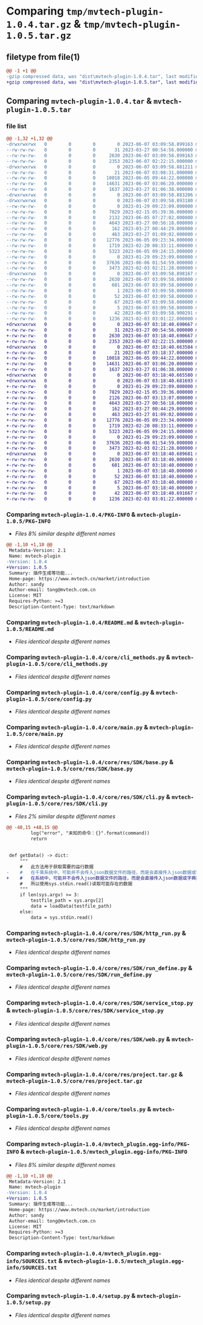 # Comparing `tmp/mvtech-plugin-1.0.4.tar.gz` & `tmp/mvtech-plugin-1.0.5.tar.gz`

## filetype from file(1)

```diff
@@ -1 +1 @@
-gzip compressed data, was "dist\mvtech-plugin-1.0.4.tar", last modified: Wed Jun  7 03:09:58 2023, max compression
+gzip compressed data, was "dist\mvtech-plugin-1.0.5.tar", last modified: Wed Jun  7 03:18:40 2023, max compression
```

## Comparing `mvtech-plugin-1.0.4.tar` & `mvtech-plugin-1.0.5.tar`

### file list

```diff
@@ -1,32 +1,32 @@
-drwxrwxrwx   0        0        0        0 2023-06-07 03:09:58.899163 mvtech-plugin-1.0.4/
--rw-rw-rw-   0        0        0       31 2023-03-27 00:54:56.000000 mvtech-plugin-1.0.4/MANIFEST.in
--rw-rw-rw-   0        0        0     2630 2023-06-07 03:09:58.899163 mvtech-plugin-1.0.4/PKG-INFO
--rw-rw-rw-   0        0        0     2353 2023-06-07 02:22:15.000000 mvtech-plugin-1.0.4/README.md
-drwxrwxrwx   0        0        0        0 2023-06-07 03:09:58.881211 mvtech-plugin-1.0.4/core/
--rw-rw-rw-   0        0        0       21 2023-06-07 03:08:31.000000 mvtech-plugin-1.0.4/core/__init__.py
--rw-rw-rw-   0        0        0    10018 2023-06-05 09:44:22.000000 mvtech-plugin-1.0.4/core/cli_methods.py
--rw-rw-rw-   0        0        0    14631 2023-06-07 03:06:20.000000 mvtech-plugin-1.0.4/core/config.py
--rw-rw-rw-   0        0        0     1637 2023-03-27 01:06:38.000000 mvtech-plugin-1.0.4/core/main.py
-drwxrwxrwx   0        0        0        0 2023-06-07 03:09:58.883206 mvtech-plugin-1.0.4/core/res/
-drwxrwxrwx   0        0        0        0 2023-06-07 03:09:58.893180 mvtech-plugin-1.0.4/core/res/SDK/
--rw-rw-rw-   0        0        0        0 2023-01-29 09:23:09.000000 mvtech-plugin-1.0.4/core/res/SDK/__init__.py
--rw-rw-rw-   0        0        0     7829 2023-02-15 05:39:36.000000 mvtech-plugin-1.0.4/core/res/SDK/base.py
--rw-rw-rw-   0        0        0     2132 2023-06-05 07:27:02.000000 mvtech-plugin-1.0.4/core/res/SDK/cli.py
--rw-rw-rw-   0        0        0     4643 2023-03-27 00:56:18.000000 mvtech-plugin-1.0.4/core/res/SDK/http_run.py
--rw-rw-rw-   0        0        0      162 2023-03-27 00:44:29.000000 mvtech-plugin-1.0.4/core/res/SDK/models.py
--rw-rw-rw-   0        0        0      463 2023-03-27 01:09:02.000000 mvtech-plugin-1.0.4/core/res/SDK/plugin.py
--rw-rw-rw-   0        0        0    12776 2023-06-05 09:23:34.000000 mvtech-plugin-1.0.4/core/res/SDK/run_define.py
--rw-rw-rw-   0        0        0     1719 2023-02-20 08:33:11.000000 mvtech-plugin-1.0.4/core/res/SDK/service_stop.py
--rw-rw-rw-   0        0        0     5323 2023-06-05 09:24:15.000000 mvtech-plugin-1.0.4/core/res/SDK/web.py
--rw-rw-rw-   0        0        0        0 2023-01-29 09:23:09.000000 mvtech-plugin-1.0.4/core/res/__init__.py
--rw-rw-rw-   0        0        0    37636 2023-06-06 01:54:59.000000 mvtech-plugin-1.0.4/core/res/project.tar.gz
--rw-rw-rw-   0        0        0     3473 2023-02-03 02:21:28.000000 mvtech-plugin-1.0.4/core/tools.py
-drwxrwxrwx   0        0        0        0 2023-06-07 03:09:58.898167 mvtech-plugin-1.0.4/mvtech_plugin.egg-info/
--rw-rw-rw-   0        0        0     2630 2023-06-07 03:09:58.000000 mvtech-plugin-1.0.4/mvtech_plugin.egg-info/PKG-INFO
--rw-rw-rw-   0        0        0      601 2023-06-07 03:09:58.000000 mvtech-plugin-1.0.4/mvtech_plugin.egg-info/SOURCES.txt
--rw-rw-rw-   0        0        0        1 2023-06-07 03:09:58.000000 mvtech-plugin-1.0.4/mvtech_plugin.egg-info/dependency_links.txt
--rw-rw-rw-   0        0        0       52 2023-06-07 03:09:58.000000 mvtech-plugin-1.0.4/mvtech_plugin.egg-info/entry_points.txt
--rw-rw-rw-   0        0        0       67 2023-06-07 03:09:58.000000 mvtech-plugin-1.0.4/mvtech_plugin.egg-info/requires.txt
--rw-rw-rw-   0        0        0        5 2023-06-07 03:09:58.000000 mvtech-plugin-1.0.4/mvtech_plugin.egg-info/top_level.txt
--rw-rw-rw-   0        0        0       42 2023-06-07 03:09:58.900291 mvtech-plugin-1.0.4/setup.cfg
--rw-rw-rw-   0        0        0     1236 2023-02-03 03:01:22.000000 mvtech-plugin-1.0.4/setup.py
+drwxrwxrwx   0        0        0        0 2023-06-07 03:18:40.690667 mvtech-plugin-1.0.5/
+-rw-rw-rw-   0        0        0       31 2023-03-27 00:54:56.000000 mvtech-plugin-1.0.5/MANIFEST.in
+-rw-rw-rw-   0        0        0     2630 2023-06-07 03:18:40.690667 mvtech-plugin-1.0.5/PKG-INFO
+-rw-rw-rw-   0        0        0     2353 2023-06-07 02:22:15.000000 mvtech-plugin-1.0.5/README.md
+drwxrwxrwx   0        0        0        0 2023-06-07 03:18:40.663584 mvtech-plugin-1.0.5/core/
+-rw-rw-rw-   0        0        0       21 2023-06-07 03:18:37.000000 mvtech-plugin-1.0.5/core/__init__.py
+-rw-rw-rw-   0        0        0    10018 2023-06-05 09:44:22.000000 mvtech-plugin-1.0.5/core/cli_methods.py
+-rw-rw-rw-   0        0        0    14631 2023-06-07 03:06:20.000000 mvtech-plugin-1.0.5/core/config.py
+-rw-rw-rw-   0        0        0     1637 2023-03-27 01:06:38.000000 mvtech-plugin-1.0.5/core/main.py
+drwxrwxrwx   0        0        0        0 2023-06-07 03:18:40.665580 mvtech-plugin-1.0.5/core/res/
+drwxrwxrwx   0        0        0        0 2023-06-07 03:18:40.681693 mvtech-plugin-1.0.5/core/res/SDK/
+-rw-rw-rw-   0        0        0        0 2023-01-29 09:23:09.000000 mvtech-plugin-1.0.5/core/res/SDK/__init__.py
+-rw-rw-rw-   0        0        0     7829 2023-02-15 05:39:36.000000 mvtech-plugin-1.0.5/core/res/SDK/base.py
+-rw-rw-rw-   0        0        0     2126 2023-06-07 03:13:07.000000 mvtech-plugin-1.0.5/core/res/SDK/cli.py
+-rw-rw-rw-   0        0        0     4643 2023-03-27 00:56:18.000000 mvtech-plugin-1.0.5/core/res/SDK/http_run.py
+-rw-rw-rw-   0        0        0      162 2023-03-27 00:44:29.000000 mvtech-plugin-1.0.5/core/res/SDK/models.py
+-rw-rw-rw-   0        0        0      463 2023-03-27 01:09:02.000000 mvtech-plugin-1.0.5/core/res/SDK/plugin.py
+-rw-rw-rw-   0        0        0    12776 2023-06-05 09:23:34.000000 mvtech-plugin-1.0.5/core/res/SDK/run_define.py
+-rw-rw-rw-   0        0        0     1719 2023-02-20 08:33:11.000000 mvtech-plugin-1.0.5/core/res/SDK/service_stop.py
+-rw-rw-rw-   0        0        0     5323 2023-06-05 09:24:15.000000 mvtech-plugin-1.0.5/core/res/SDK/web.py
+-rw-rw-rw-   0        0        0        0 2023-01-29 09:23:09.000000 mvtech-plugin-1.0.5/core/res/__init__.py
+-rw-rw-rw-   0        0        0    37636 2023-06-06 01:54:59.000000 mvtech-plugin-1.0.5/core/res/project.tar.gz
+-rw-rw-rw-   0        0        0     3473 2023-02-03 02:21:28.000000 mvtech-plugin-1.0.5/core/tools.py
+drwxrwxrwx   0        0        0        0 2023-06-07 03:18:40.689681 mvtech-plugin-1.0.5/mvtech_plugin.egg-info/
+-rw-rw-rw-   0        0        0     2630 2023-06-07 03:18:40.000000 mvtech-plugin-1.0.5/mvtech_plugin.egg-info/PKG-INFO
+-rw-rw-rw-   0        0        0      601 2023-06-07 03:18:40.000000 mvtech-plugin-1.0.5/mvtech_plugin.egg-info/SOURCES.txt
+-rw-rw-rw-   0        0        0        1 2023-06-07 03:18:40.000000 mvtech-plugin-1.0.5/mvtech_plugin.egg-info/dependency_links.txt
+-rw-rw-rw-   0        0        0       52 2023-06-07 03:18:40.000000 mvtech-plugin-1.0.5/mvtech_plugin.egg-info/entry_points.txt
+-rw-rw-rw-   0        0        0       67 2023-06-07 03:18:40.000000 mvtech-plugin-1.0.5/mvtech_plugin.egg-info/requires.txt
+-rw-rw-rw-   0        0        0        5 2023-06-07 03:18:40.000000 mvtech-plugin-1.0.5/mvtech_plugin.egg-info/top_level.txt
+-rw-rw-rw-   0        0        0       42 2023-06-07 03:18:40.691667 mvtech-plugin-1.0.5/setup.cfg
+-rw-rw-rw-   0        0        0     1236 2023-02-03 03:01:22.000000 mvtech-plugin-1.0.5/setup.py
```

### Comparing `mvtech-plugin-1.0.4/PKG-INFO` & `mvtech-plugin-1.0.5/PKG-INFO`

 * *Files 8% similar despite different names*

```diff
@@ -1,10 +1,10 @@
 Metadata-Version: 2.1
 Name: mvtech-plugin
-Version: 1.0.4
+Version: 1.0.5
 Summary: 插件生成等功能...
 Home-page: https://www.mvtech.cn/market/introduction
 Author: sandy
 Author-email: tong@mvtech.com.cn
 License: MIT
 Requires-Python: >=3
 Description-Content-Type: text/markdown
```

### Comparing `mvtech-plugin-1.0.4/README.md` & `mvtech-plugin-1.0.5/README.md`

 * *Files identical despite different names*

### Comparing `mvtech-plugin-1.0.4/core/cli_methods.py` & `mvtech-plugin-1.0.5/core/cli_methods.py`

 * *Files identical despite different names*

### Comparing `mvtech-plugin-1.0.4/core/config.py` & `mvtech-plugin-1.0.5/core/config.py`

 * *Files identical despite different names*

### Comparing `mvtech-plugin-1.0.4/core/main.py` & `mvtech-plugin-1.0.5/core/main.py`

 * *Files identical despite different names*

### Comparing `mvtech-plugin-1.0.4/core/res/SDK/base.py` & `mvtech-plugin-1.0.5/core/res/SDK/base.py`

 * *Files identical despite different names*

### Comparing `mvtech-plugin-1.0.4/core/res/SDK/cli.py` & `mvtech-plugin-1.0.5/core/res/SDK/cli.py`

 * *Files 2% similar despite different names*

```diff
@@ -48,15 +48,15 @@
         log("error", "未知的命令：{}".format(command))
         return
 
 
 def getData() -> dict:
     """
     #   此方法用于获取需要的运行数据
-    #   在千乘系统中，可能并不会传入json数据文件的路径，而是会直接传入json数据或字典数据，此时输入cmd指令长度不足（输入数据不计长度）
+    #   在系统中，可能并不会传入json数据文件的路径，而是会直接传入json数据或字典数据，此时输入cmd指令长度不足（输入数据不计长度）
     #   所以使用sys.stdin.read()读取可能存在的数据
     """
     if len(sys.argv) >= 3:
         testfile_path = sys.argv[2]
         data = loadData(testfile_path)
     else:
         data = sys.stdin.read()
```

### Comparing `mvtech-plugin-1.0.4/core/res/SDK/http_run.py` & `mvtech-plugin-1.0.5/core/res/SDK/http_run.py`

 * *Files identical despite different names*

### Comparing `mvtech-plugin-1.0.4/core/res/SDK/run_define.py` & `mvtech-plugin-1.0.5/core/res/SDK/run_define.py`

 * *Files identical despite different names*

### Comparing `mvtech-plugin-1.0.4/core/res/SDK/service_stop.py` & `mvtech-plugin-1.0.5/core/res/SDK/service_stop.py`

 * *Files identical despite different names*

### Comparing `mvtech-plugin-1.0.4/core/res/SDK/web.py` & `mvtech-plugin-1.0.5/core/res/SDK/web.py`

 * *Files identical despite different names*

### Comparing `mvtech-plugin-1.0.4/core/res/project.tar.gz` & `mvtech-plugin-1.0.5/core/res/project.tar.gz`

 * *Files identical despite different names*

### Comparing `mvtech-plugin-1.0.4/core/tools.py` & `mvtech-plugin-1.0.5/core/tools.py`

 * *Files identical despite different names*

### Comparing `mvtech-plugin-1.0.4/mvtech_plugin.egg-info/PKG-INFO` & `mvtech-plugin-1.0.5/mvtech_plugin.egg-info/PKG-INFO`

 * *Files 8% similar despite different names*

```diff
@@ -1,10 +1,10 @@
 Metadata-Version: 2.1
 Name: mvtech-plugin
-Version: 1.0.4
+Version: 1.0.5
 Summary: 插件生成等功能...
 Home-page: https://www.mvtech.cn/market/introduction
 Author: sandy
 Author-email: tong@mvtech.com.cn
 License: MIT
 Requires-Python: >=3
 Description-Content-Type: text/markdown
```

### Comparing `mvtech-plugin-1.0.4/mvtech_plugin.egg-info/SOURCES.txt` & `mvtech-plugin-1.0.5/mvtech_plugin.egg-info/SOURCES.txt`

 * *Files identical despite different names*

### Comparing `mvtech-plugin-1.0.4/setup.py` & `mvtech-plugin-1.0.5/setup.py`

 * *Files identical despite different names*

